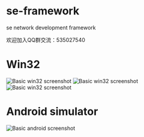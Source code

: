 # se-framework
se network development framework

欢迎加入QQ群交流：535027540

# Win32
![Basic win32 screenshot](https://github.com/se-looper/se-framework/blob/master/temp/basic_win32_1.png)
![Basic win32 screenshot](https://github.com/se-looper/se-framework/blob/master/temp/basic_win32_2.png)
![Basic win32 screenshot](https://github.com/se-looper/se-framework/blob/master/temp/basic_win32_3_resize.gif)

# Android simulator
![Basic android screenshot](https://github.com/se-looper/se-framework/blob/master/temp/basic_android.gif)
